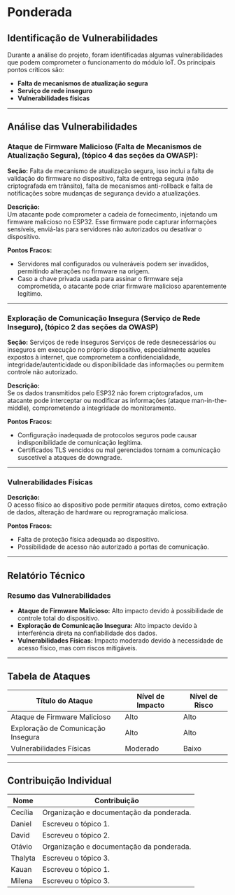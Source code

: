 # Ponderada

## Identificação de Vulnerabilidades

Durante a análise do projeto, foram identificadas algumas vulnerabilidades que podem comprometer o funcionamento do módulo IoT. Os principais pontos críticos são:

- **Falta de mecanismos de atualização segura**
- **Serviço de rede inseguro**
- **Vulnerabilidades físicas**

---

## Análise das Vulnerabilidades

### Ataque de Firmware Malicioso (Falta de Mecanismos de Atualização Segura), (tópico 4 das seções da OWASP):

**Seção:**
Falta de mecanismo de atualização segura, isso inclui a falta de validação do firmware no dispositivo, falta de entrega segura (não criptografada em trânsito), falta de mecanismos anti-rollback e falta de notificações sobre mudanças de segurança devido a atualizações.


**Descrição:**  
Um atacante pode comprometer a cadeia de fornecimento, injetando um firmware malicioso no ESP32. Esse firmware pode capturar informações sensíveis, enviá-las para servidores não autorizados ou desativar o dispositivo.

**Pontos Fracos:**
- Servidores mal configurados ou vulneráveis podem ser invadidos, permitindo alterações no firmware na origem.
- Caso a chave privada usada para assinar o firmware seja comprometida, o atacante pode criar firmware malicioso aparentemente legítimo.

---

### Exploração de Comunicação Insegura (Serviço de Rede Inseguro), (tópico 2 das seções da OWASP)

**Seção:**
Serviços de rede inseguros
Serviços de rede desnecessários ou inseguros em execução no próprio dispositivo, especialmente aqueles expostos à internet, que comprometem a confidencialidade, integridade/autenticidade ou disponibilidade das informações ou permitem controle não autorizado.


**Descrição:**  
Se os dados transmitidos pelo ESP32 não forem criptografados, um atacante pode interceptar ou modificar as informações (ataque man-in-the-middle), comprometendo a integridade do monitoramento.

**Pontos Fracos:**
- Configuração inadequada de protocolos seguros pode causar indisponibilidade de comunicação legítima.
- Certificados TLS vencidos ou mal gerenciados tornam a comunicação suscetível a ataques de downgrade.

---

### Vulnerabilidades Físicas

**Descrição:**  
O acesso físico ao dispositivo pode permitir ataques diretos, como extração de dados, alteração de hardware ou reprogramação maliciosa.

**Pontos Fracos:**
- Falta de proteção física adequada ao dispositivo.
- Possibilidade de acesso não autorizado a portas de comunicação.

---

## Relatório Técnico

### Resumo das Vulnerabilidades
- **Ataque de Firmware Malicioso:** Alto impacto devido à possibilidade de controle total do dispositivo.
- **Exploração de Comunicação Insegura:** Alto impacto devido à interferência direta na confiabilidade dos dados.
- **Vulnerabilidades Físicas:** Impacto moderado devido à necessidade de acesso físico, mas com riscos mitigáveis.

---

## Tabela de Ataques

| **Título do Ataque**              | **Nível de Impacto** | **Nível de Risco** |
|-----------------------------------|----------------------|--------------------|
| Ataque de Firmware Malicioso      | Alto                 | Alto               |
| Exploração de Comunicação Insegura | Alto                 | Alto               |
| Vulnerabilidades Físicas          | Moderado             | Baixo              |

---

## Contribuição Individual

| **Nome**         | **Contribuição**                                      |
|-------------------|------------------------------------------------------|
| Cecília | Organização e documentação da ponderada. |
| Daniel | Escreveu o tópico 1. |
| David | Escreveu o tópico 2. |
| Otávio | Organização e documentação da ponderada. |
| Thalyta | Escreveu o tópico 3. |
| Kauan | Escreveu o tópico 1. |
| Milena | Escreveu o tópico 3. |

